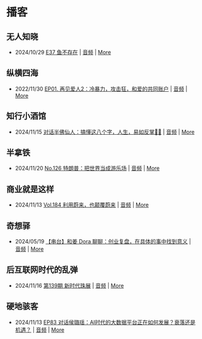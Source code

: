 # 播客

## 无人知晓
- 2024/10/29 [E37 鱼不存在](https://www.xiaoyuzhoufm.com/episode/6720836fbad346ebe6399017) | [音频](https://dts-api.xiaoyuzhoufm.com/track/611719d3cb0b82e1df0ad29e/6720836fbad346ebe6399017/media.xyzcdn.net/lu1L3ucT8gNS6cVyQe0K2Xfqu_ve.m4a) | [More](channels/%E6%97%A0%E4%BA%BA%E7%9F%A5%E6%99%93.md)

## 纵横四海
- 2022/11/30 [EP01. 再见爱人2：冷暴力，攻击狂，和爱的共同账户](https://www.ximalaya.com/sound/592716797) | [音频](https://aod.cos.tx.xmcdn.com/storages/26c6-audiofreehighqps/E9/4E/GKwRIUEHXOodAq7-QQHYdhCw-aacv2-48K.m4a) | [More](channels/%E7%BA%B5%E6%A8%AA%E5%9B%9B%E6%B5%B7.md)

## 知行小酒馆
- 2024/11/15 [对话半佛仙人：搞懂这八个字，人生，易如反掌🤚🏻](https://www.xiaoyuzhoufm.com/episode/6735a29af373fe5d4d3a2627) | [音频](https://dts-api.xiaoyuzhoufm.com/track/6013f9f58e2f7ee375cf4216/6735a29af373fe5d4d3a2627/media.xyzcdn.net/lqPRuPRI6YrpV2CruQPCSrtMb7Df.m4a) | [More](channels/%E7%9F%A5%E8%A1%8C%E5%B0%8F%E9%85%92%E9%A6%86.md)

## 半拿铁
- 2024/11/20 [No.126 特朗普：把世界当成游乐场](https://www.ximalaya.com/sound/776560595) | [音频](https://tk.wavpub.com/WPDL_hJmKNRccYTQtfaHuMWFbYHzQJaBfFSnxdQtRbPKNPDUWNvxSttMRkFYcyf-ca.m4a) | [More](channels/%E5%8D%8A%E6%8B%BF%E9%93%81.md)

## 商业就是这样
- 2024/11/13 [Vol.184 利用蔚来，也颠覆蔚来](https://www.ximalaya.com/sound/774411798) | [音频](https://aod.cos.tx.xmcdn.com/storages/2343-audiofreehighqps/51/2F/GKwRIMALCojWALUiywMu3ht9.m4a) | [More](channels/%E5%95%86%E4%B8%9A%E5%B0%B1%E6%98%AF%E8%BF%99%E6%A0%B7.md)

## 奇想驿
- 2024/05/19 [【串台】和姜 Dora 聊聊：创业复盘，在具体的事中找到意义](https://www.xiaoyuzhoufm.com/episode/664962d382b428eafd844366) | [音频](https://dts-api.xiaoyuzhoufm.com/track/6034daea97755b8fc9c66480/664962d382b428eafd844366/media.xyzcdn.net/llloyy2KoUURla1cgosxmkenwwHw.m4a) | [More](channels/%E5%A5%87%E6%83%B3%E9%A9%BF.md)

## 后互联网时代的乱弹
- 2024/11/16 [第139期 新时代珠展](https://hosting.wavpub.cn/pie/ep139/) | [音频](https://tk.wavpub.com/WPDL_etmnGBvpZwTtnBTWyHHRZbYgBgNuDVSSQAzuKndhgbydbkwdPupCnHELDx-72.mp3) | [More](channels/%E5%90%8E%E4%BA%92%E8%81%94%E7%BD%91%E6%97%B6%E4%BB%A3%E7%9A%84%E4%B9%B1%E5%BC%B9.md)

## 硬地骇客
- 2024/11/13 [EP83 对话侯璐瑶：AI时代的大数据平台正在如何发展？衰落还是机遇？](https://www.xiaoyuzhoufm.com/episode/6734353ff373fe5d4de79016) | [音频](https://dts-api.xiaoyuzhoufm.com/track/640ee2438be5d40013fe4a87/6734353ff373fe5d4de79016/media.xyzcdn.net/lmEv4BLUE7l1XdG6xjG3qZPaclXY.m4a) | [More](channels/%E7%A1%AC%E5%9C%B0%E9%AA%87%E5%AE%A2.md)

